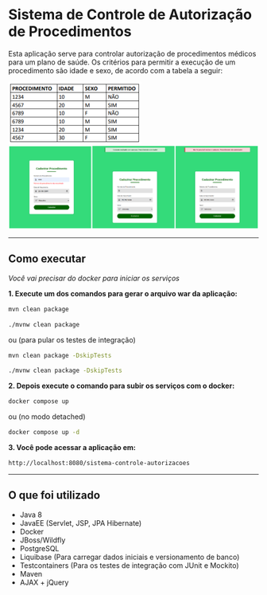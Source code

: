 # Sistema de Controle de Autorização de Procedimentos

Esta aplicação serve para controlar autorização de procedimentos médicos para um plano de saúde. Os critérios para permitir a execução de um procedimento são idade e sexo, de acordo
com a tabela a seguir:

<img src="https://github.com/maylajamile/github-images/blob/7e9347bf0fb58ab209065a70e2f3a0d3534b0c21/image16.png" alt="Imagem da tabela"/>


<img src="https://github.com/maylajamile/github-images/blob/a242c3dd60c6aec588ccf57c39771aa735b0bbce/image20.png" alt="Imagem da aplicação"/>

<hr>

## Como executar

<em>Você vai precisar do docker para iniciar os serviços</em>

<strong>1. Execute um dos comandos para gerar o arquivo war da aplicação:</strong>

  ```bash
  mvn clean package
  ```
  ```bash
  ./mvnw clean package
  ```

ou (para pular os testes de integração) 

  ```bash
  mvn clean package -DskipTests
  ```
  ```bash
  ./mvnw clean package -DskipTests
  ```


<strong>2. Depois execute o comando para subir os serviços com o docker:</strong>

  ```bash
  docker compose up
  ```
  ou (no modo detached)

  ```bash
  docker compose up -d
  ```


<strong>3. Você pode acessar a aplicação em:</strong>

  ```bash
  http://localhost:8080/sistema-controle-autorizacoes
  ```

<hr>

## O que foi utilizado

- Java 8
- JavaEE (Servlet, JSP, JPA Hibernate)
- Docker
- JBoss/Wildfly
- PostgreSQL
- Liquibase (Para carregar dados iniciais e versionamento de banco)
- Testcontainers (Para os testes de integração com JUnit e Mockito)
- Maven
- AJAX + jQuery






